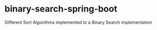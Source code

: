 # binary-search-spring-boot

Different Sort Algorithms implemented to a Binary Search implementation
